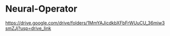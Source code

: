 # Neural-Operator

https://drive.google.com/drive/folders/1MmYAJicdkbXFbFrWUuCU_36miw3smZJj?usp=drive_link
